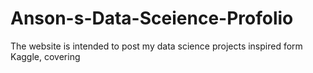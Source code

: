 # Anson-s-Data-Sceience-Profolio
The website is intended to post my data science projects inspired form Kaggle, covering
